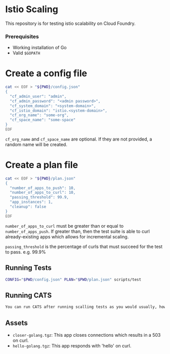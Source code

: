 # Istio Scaling
This repository is for testing istio scalability on Cloud Foundry.

### Prerequisites
- Working installation of Go
- Valid `$GOPATH`

# Create a config file
```sh
cat << EOF > "${PWD}/config.json"
{
  "cf_admin_user": "admin",
  "cf_admin_password": "<admin password>",
  "cf_system_domain": "<system-domain>",
  "cf_istio_domain": "istio.<system-domain>",
  "cf_org_name": "some-org",
  "cf_space_name": "some-space"
}
EOF
```
`cf_org_name` and `cf_space_name` are optional. If they are not provided, a
random name will be created.

# Create a plan file
```sh
cat << EOF > "${PWD}/plan.json"
{
  "number_of_apps_to_push": 10,
  "number_of_apps_to_curl": 10,
  "passing_threshold": 99.9,
  "app_instances": 1,
  "cleanup": false
}
EOF
```
`number_of_apps_to_curl` must be greater than or equal to `number_of_apps_push`.
If greater than, then the test suite is able to curl already-existing apps which
allows for incremental scaling.

`passing_threshold` is the percentage of curls that must succeed for the test
to pass. e.g. 99.9%

## Running Tests
```sh
CONFIG="$PWD/config.json" PLAN="$PWD/plan.json" scripts/test
```
## Running CATS
```sh
You can run CATS after running scalling tests as you would usually, however be sure to the set the flag cleanup in the plan file to false and manually delete your org.
```

## Assets
- `closer-golang.tgz`: This app closes connections which results in a 503 on curl.
- `hello-golang.tgz`: This app responds with 'hello' on curl.
